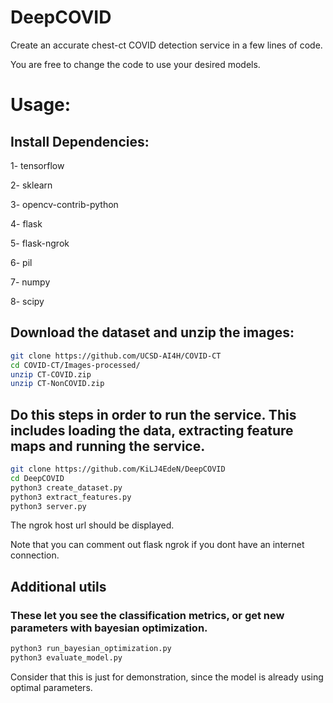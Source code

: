 # DeepCOVID
Create an accurate chest-ct COVID detection service in a few lines of code.

You are free to change the code to use your desired models.

# Usage:
## Install Dependencies:

1- tensorflow

2- sklearn

3- opencv-contrib-python

4- flask

5- flask-ngrok

6- pil

7- numpy

8- scipy

## Download the dataset and unzip the images:
```bash
git clone https://github.com/UCSD-AI4H/COVID-CT
cd COVID-CT/Images-processed/
unzip CT-COVID.zip
unzip CT-NonCOVID.zip
```


## Do this steps in order to run the service. This includes loading the data, extracting feature maps and running the service.

```bash
git clone https://github.com/KiLJ4EdeN/DeepCOVID
cd DeepCOVID
python3 create_dataset.py
python3 extract_features.py
python3 server.py
```
The ngrok host url should be displayed.

Note that you can comment out flask ngrok if you dont have an internet connection.


## Additional utils
### These let you see the classification metrics, or get new parameters with bayesian optimization.
```bash
python3 run_bayesian_optimization.py
python3 evaluate_model.py
```
Consider that this is just for demonstration, since the model is already using optimal parameters.
